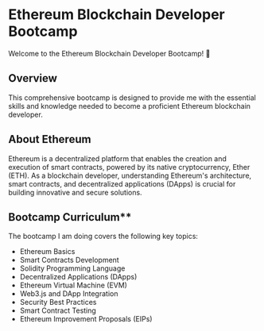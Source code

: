 # Ethereum Blockchain Developer Bootcamp

Welcome to the Ethereum Blockchain Developer Bootcamp! 🚀

## Overview

This comprehensive bootcamp is designed to provide me with the essential skills and knowledge needed to become a proficient Ethereum blockchain developer.

## About Ethereum

Ethereum is a decentralized platform that enables the creation and execution of smart contracts, powered by its native cryptocurrency, Ether (ETH). As a blockchain developer, understanding Ethereum's architecture, smart contracts, and decentralized applications (DApps) is crucial for building innovative and secure solutions.

## Bootcamp Curriculum**

The bootcamp I am doing covers the following key topics:

*  Ethereum Basics
*  Smart Contracts Development
*  Solidity Programming Language
*  Decentralized Applications (DApps)
*  Ethereum Virtual Machine (EVM)
*  Web3.js and DApp Integration
*  Security Best Practices
*  Smart Contract Testing
*  Ethereum Improvement Proposals (EIPs)
